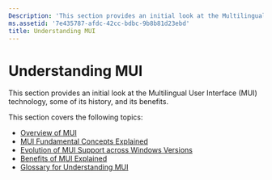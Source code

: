 ```yaml
---
Description: 'This section provides an initial look at the Multilingual User Interface (MUI) technology, some of its history, and its benefits.'
ms.assetid: '7e435787-afdc-42cc-bdbc-9b8b81d23ebd'
title: Understanding MUI
---
```


# Understanding MUI

This section provides an initial look at the Multilingual User Interface (MUI) technology, some of its history, and its benefits.

This section covers the following topics:

-   [Overview of MUI](overview-of-mui.md)
-   [MUI Fundamental Concepts Explained](mui-fundamental-concepts-explained.md)
-   [Evolution of MUI Support across Windows Versions](evolution-of-mui-support-across-windows-versions.md)
-   [Benefits of MUI Explained](benefits-of-mui-explained.md)
-   [Glossary for Understanding MUI](glossary-for-understanding-mui.md)

 

 



